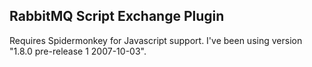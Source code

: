 ## RabbitMQ Script Exchange Plugin

Requires Spidermonkey for Javascript support. I've been using version
"1.8.0 pre-release 1 2007-10-03".
